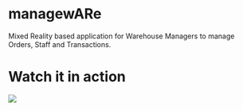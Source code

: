 # managewARe
Mixed Reality based application for Warehouse Managers to manage Orders, Staff and Transactions.

# Watch it in action
[![](http://img.youtube.com/vi/RaCUd7ak8n0/0.jpg)](http://www.youtube.com/watch?v=RaCUd7ak8n0 "")
